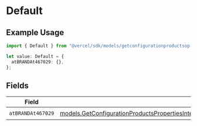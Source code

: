 # Default

## Example Usage

```typescript
import { Default } from "@vercel/sdk/models/getconfigurationproductsop.js";

let value: Default = {
  atBRANDAt467029: {},
};
```

## Fields

| Field                                                                                                                                                                                                                                                                      | Type                                                                                                                                                                                                                                                                       | Required                                                                                                                                                                                                                                                                   | Description                                                                                                                                                                                                                                                                |
| -------------------------------------------------------------------------------------------------------------------------------------------------------------------------------------------------------------------------------------------------------------------------- | -------------------------------------------------------------------------------------------------------------------------------------------------------------------------------------------------------------------------------------------------------------------------- | -------------------------------------------------------------------------------------------------------------------------------------------------------------------------------------------------------------------------------------------------------------------------- | -------------------------------------------------------------------------------------------------------------------------------------------------------------------------------------------------------------------------------------------------------------------------- |
| `atBRANDAt467029`                                                                                                                                                                                                                                                          | [models.GetConfigurationProductsPropertiesIntegrationsResponse200ApplicationJSONResponseBodyProductsMetadataSchemaAtBRANDAt467029](../models/getconfigurationproductspropertiesintegrationsresponse200applicationjsonresponsebodyproductsmetadataschemaatbrandat467029.md) | :heavy_check_mark:                                                                                                                                                                                                                                                         | N/A                                                                                                                                                                                                                                                                        |